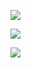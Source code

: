 ![](https://raw.githubusercontent.com/borisfromsouth/github-stats/master/generated/overview.svg)





![](https://raw.githubusercontent.com/borisfromsouth/github-stats/master/generated/languages.svg)



![](/borisfromsouth/github-stats/master/generated/languages.svg)
